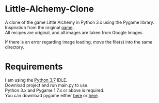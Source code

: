 # Little-Alchemy-Clone
A clone of the game Little Alchemy in Python 3.x using the Pygame library.\
Inspiration from the original [game](https://littlealchemy.com/).\
All recipes are original, and all images are taken from Google Images.

If there is an error regarding image loading, move the file(s) into the same directory.

# Requirements
I am using the [Python 3.7](https://www.python.org/downloads/release/python-370/) IDLE.\
Download project and run main.py to use.\
Python 3.x and Pygame 1.7.x or above is required.\
You can download pygame either [here](https://www.pygame.org/download.shtml) or [here](https://bitbucket.org/pygame/pygame/downloads/).
